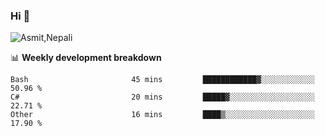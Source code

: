 ### Hi 👋

![Asmit,Nepali](https://media.giphy.com/media/L8K62iTDkzGX6/giphy.gif)
<!--
**asmit99nepali/asmit99nepali** is a ✨ _special_ ✨ repository because its `README.md` (this file) appears on your GitHub profile.

Here are some ideas to get you started:

- 🔭 I’m currently working on ...
- 🌱 I’m currently learning ...
- 👯 I’m looking to collaborate on ...
- 🤔 I’m looking for help with ...
- 💬 Ask me about ...
- 📫 How to reach me: ...
- 😄 Pronouns: ...
- ⚡ Fun fact: ...
-->


📊 **Weekly development breakdown**
<!--START_SECTION:waka-->

```text
Bash                       45 mins         ████████████▓░░░░░░░░░░░░   50.96 %
C#                         20 mins         █████▓░░░░░░░░░░░░░░░░░░░   22.71 %
Other                      16 mins         ████▒░░░░░░░░░░░░░░░░░░░░   17.90 %
```

<!--END_SECTION:waka-->

